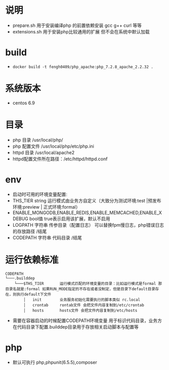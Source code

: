 # 说明
* prepare.sh 用于安装编译php 的前置依赖安装 gcc g++ curl 等等
* extensions.sh 用于安装php比较通用的扩展 但不会在系统中默认加载

#  build
* `docker build -t fengh0409/php_apache:php_7.2.8_apache_2.2.32 .`

# 系统版本
* centos 6.9

# 目录
* php 目录 /usr/local/php/
* php 配置文件 /usr/local/php/etc/php.ini
* httpd 目录 /usr/local/apache2
* httpd配置文件所在路径：/etc/httpd/httpd.conf

# env
* 启动时可用的环境变量配置:
* THS_TIER string 运行模式由业务方自定义（大致分为测试环境:test |预发布环境:preview | 正式环境:formal）
* ENABLE_MONGODB,ENABLE_REDIS,ENABLE_MEMCACHED,ENABLE_XDEBUG  bool值 true表示启用该扩展，默认不启用
* LOGPATH 字符串 传参目录（配置日志） 可以替换fpm慢日志，php错误日志的存放路径 /结尾
* CODEPATH 字符串 代码目录 /结尾

# 运行依赖标准
```
CODEPATH
└───.builddep
    └───$THS_TIER       运行模式匹配的环境变量的目录：比如运行模式是formal 那目录名就是:formal 如果RUN_MODE指定的不存在或者没制定，但是目录下default目录存在，则执行default下文件
        │   init        业务服务初始化需要执行的脚本类似 rc.local 
        │   crontab     rontab文件 会把文件内容复制到/etc/crontab
        │   hosts       hosts文件 会把文件内容复制到/etc/hosts
```
* 需要在容器启动的时候配置CODEPATH环境变量 用于标识代码目录，业务方在代码目录下配置.builddep目录用于存放相关启动脚本与配置等

# php
* 默认可执行 php,phpunit(6.5.5),composer


